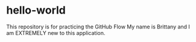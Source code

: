 # hello-world
This repository is for practicing the GitHub Flow
My name is Brittany and I am EXTREMELY new to this application.
